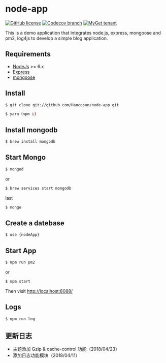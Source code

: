 # node-app
[![GitHub license](https://img.shields.io/github/license/Hancoson/node-app.svg)](https://github.com/Hancoson/node-app/blob/master/LICENSE)
[![Codecov branch](https://img.shields.io/codecov/c/github/codecov/example-python/master.svg)](https://github.com/Hancoson/node-app)
[![MyGet tenant](https://img.shields.io/dotnet.myget/dotnet-coreclr/dt/Microsoft.DotNet.CoreCLR.svg)](https://github.com/Hancoson/node-app)

This is a demo application that integrates node.js, express, mongoose and pm2, log4js to develop a simple blog application.

## Requirements

* [NodeJs](http://nodejs.org) >= 6.x 
* [Express](http://expressjs.com)
* [mongoose](http://mongoosejs.com)

## Install

```sh
$ git clone git://github.com/Hancoson/node-app.git

$ yarn（npm i)
```

## Install mongodb
```sh
$ brew install mongodb
```

## Start Mongo

```sh
$ mongod
```
or
```sh
$ brew services start mongodb
```

last
```sh
$ mongo
```

## Create a datebase
```sh
$ use {nodeApp}
```


## Start App

```sh
$ npm run pm2
```
or
```sh
$ npm start
```
Then visit [http://localhost:8088/](http://localhost:8088/)

## Logs

```sh
$ npm run log
```

## 更新日志

- 主题添加 Gzip & cache-control 功能（2018/04/23）
- 添加日志功能模块（2018/04/11）